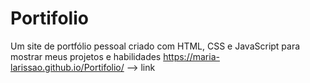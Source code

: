 # Portifolio
Um site de portfólio pessoal criado com HTML, CSS e JavaScript para mostrar meus projetos e habilidades
https://maria-larissao.github.io/Portifolio/ --> link
